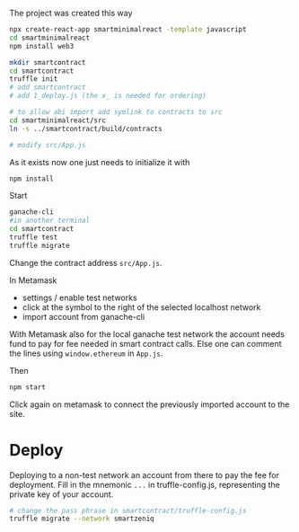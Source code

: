 The project was created this way

``` sh
npx create-react-app smartminimalreact -template javascript
cd smartminimalreact
npm install web3

mkdir smartcontract
cd smartcontract
truffle init
# add smartcontract
# add 1_deploy.js (the x_ is needed for ordering)

# to allow abi import add symlink to contracts to src
cd smartminimalreact/src
ln -s ../smartcontract/build/contracts

# modify src/App.js

```

As it exists now one just needs to initialize it with

``` sh
npm install
```

Start

``` sh
ganache-cli
#in another terminal
cd smartcontract
truffle test
truffle migrate
```

Change the contract address `src/App.js`.

In Metamask

- settings / enable test networks
- click at the symbol to the right of the selected localhost network
- import account from ganache-cli

With Metamask also for the local ganache test network
the account needs fund to pay for fee needed in smart contract calls.
Else one can comment the lines using `window.ethereum` in `App.js`.

Then

``` sh
npm start
```

Click again on metamask to connect the previously imported account to the site.

# Deploy

Deploying to a non-test network an account from there to pay the fee for deployment.
Fill in the mnemonic `...` in truffle-config.js,
representing the private key of your account.

``` sh
# change the pass phrase in smartcontract/truffle-config.js
truffle migrate --network smartzeniq
```


